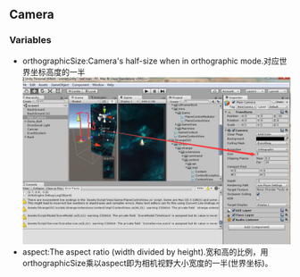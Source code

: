 ## Camera

### Variables ###
* orthographicSize:Camera's half-size when in orthographic mode.对应世界坐标高度的一半
![](pic/3.jpg)
* aspect:The aspect ratio (width divided by height).宽和高的比例，用orthographicSize乘以aspect即为相机视野大小宽度的一半(世界坐标)。